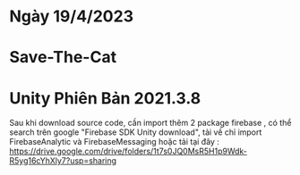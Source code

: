 # Ngày 19/4/2023
# Save-The-Cat
# Unity Phiên Bản 2021.3.8

Sau khi download source code, cần import thêm 2 package firebase , 
có thể search trên google "Firebase SDK Unity download", tải về chỉ import FirebaseAnalytic và FirebaseMessaging hoặc tải tại đây : 
https://drive.google.com/drive/folders/1t7s0JQ0MsR5H1p9Wdk-R5yg16cYhXly7?usp=sharing
